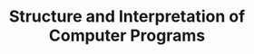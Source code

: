---
title: "Structure and Interpretation of Computer Programs"
slug: "structure-and-interpretation-of-computer-programs"
subtitle: ""
publisher: "MIT"
published: "1996"
asin: "0262510871"
authors: 
  - harold-abelson

  - gerald-jay-sussman
started: "2015-04-23"
start_year: "2015"
finished: ""
---